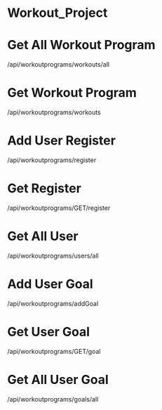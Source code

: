 # Workout_Project
# Get All Workout Program
/api/workoutprograms/workouts/all

# Get Workout Program
/api/workoutprograms/workouts

# Add User Register
/api/workoutprograms/register

# Get Register
/api/workoutprograms/GET/register

# Get All User
/api/workoutprograms/users/all

# Add User Goal
/api/workoutprograms/addGoal

# Get User Goal
/api/workoutprograms/GET/goal

# Get All User Goal
/api/workoutprograms/goals/all
